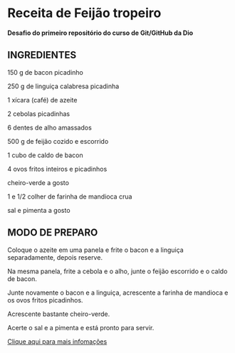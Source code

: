 # Receita de Feijão tropeiro
**Desafio do primeiro repositório  do curso de Git/GitHub da Dio**
## INGREDIENTES
150 g de bacon picadinho

250 g de linguiça calabresa picadinha

1 xícara (café) de azeite

2 cebolas picadinhas

6 dentes de alho amassados

500 g de feijão cozido e escorrido

1 cubo de caldo de bacon

4 ovos fritos inteiros e picadinhos

cheiro-verde a gosto

1 e 1/2 colher de farinha de mandioca crua

sal e pimenta a gosto

## MODO DE PREPARO

Coloque o azeite em uma panela e frite o bacon e a linguiça separadamente, depois reserve.

Na mesma panela, frite a cebola e o alho, junte o feijão escorrido e o caldo de bacon.

Junte novamente o bacon e a linguiça, acrescente a farinha de mandioca e os ovos fritos picadinhos.

Acrescente bastante cheiro-verde.

Acerte o sal e a pimenta e está pronto para servir.

[Clique aqui para mais infomações](https://www.tudogostoso.com.br/receita/71014-feijao-tropeiro.html)
